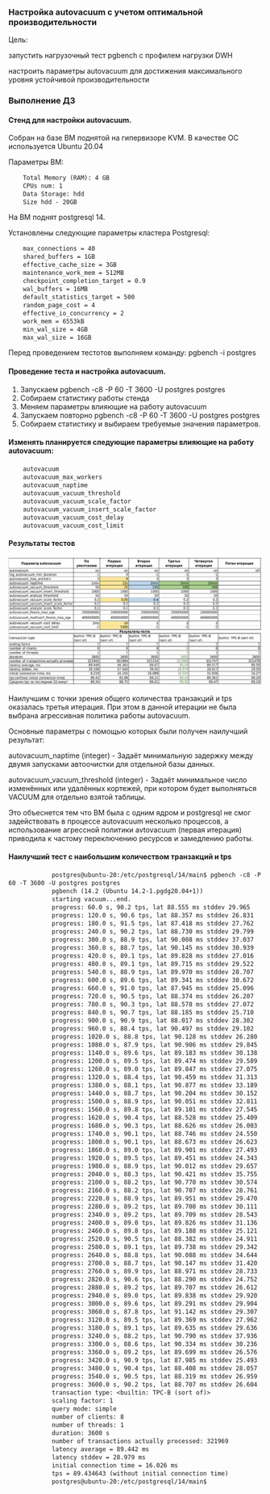 ### Настройка autovacuum с учетом оптимальной производительности

Цель:

запустить нагрузочный тест pgbench с профилем нагрузки DWH

настроить параметры autovacuum для достижения максимального уровня устойчивой производительности

### Выполнение ДЗ

#### Стенд для настройки autovacuum.

Собран на базе ВМ поднятой на гипервизоре KVM. В качестве ОС используется Ubuntu 20.04

Параметры ВМ:

        Total Memory (RAM): 4 GB
        CPUs num: 1
        Data Storage: hdd
        Size hdd - 20GB
    
На ВМ поднят postgresql 14.

Установлены следующие параметры кластера Postgresql:

        max_connections = 40
        shared_buffers = 1GB
        effective_cache_size = 3GB
        maintenance_work_mem = 512MB
        checkpoint_completion_target = 0.9
        wal_buffers = 16MB
        default_statistics_target = 500
        random_page_cost = 4
        effective_io_concurrency = 2
        work_mem = 6553kB
        min_wal_size = 4GB
        max_wal_size = 16GB

Перед проведением тестотов выполняем команду:
     pgbench -i postgres

#### Проведение теста и настройка autovacuum.

1. Запускаем pgbench -c8 -P 60 -T 3600 -U postgres postgres
2. Собираем статистику работы стенда
3. Меняем параметры влияющие на работу autovacuum 
4. Запускаем повторно pgbench -c8 -P 60 -T 3600 -U postgres postgres
5. Собираем статистику и выбираем требуемые значения параметров.

#### Изменять планируется следующие параметры влияющие на работу autovacuum:

        autovacuum
        autovacuum_max_workers
        autovacuum_naptime
        autovacuum_vacuum_threshold
        autovacuum_vacuum_scale_factor
        autovacuum_vacuum_insert_scale_factor
        autovacuum_vacuum_cost_delay
        autovacuum_vacuum_cost_limit

#### Результаты тестов

![picture](pic_autovac_01.png)

Наилучшим с точки зрения общего количества транзакций и tps оказалась третья итерация. При этом в данной итерации не была выбрана агрессивная политика работы autovacuum. 

Основные параметры с помощью которых были получен наилучший результат:

autovacuum_naptime (integer) - Задаёт минимальную задержку между двумя запусками автоочистки для отдельной базы данных. 

autovacuum_vacuum_threshold (integer) - Задаёт минимальное число изменённых или удалённых кортежей, при котором будет выполняться VACUUM для отдельно взятой таблицы. 

Это объеснется тем что ВМ была с одним ядром и postgresql не смог задействовать в процессе autovacuum несколько процессов, а использование агрессной политики avtovacuum (первая итерация) приводила к частому переключению ресурсов и замедлению работы.

#### Наилучший тест с наибольшим количеством транзакций и tps

                postgres@ubuntu-20:/etc/postgresql/14/main$ pgbench -c8 -P 60 -T 3600 -U postgres postgres
                pgbench (14.2 (Ubuntu 14.2-1.pgdg20.04+1))
                starting vacuum...end.
                progress: 60.0 s, 90.2 tps, lat 88.555 ms stddev 29.965
                progress: 120.0 s, 90.6 tps, lat 88.357 ms stddev 26.831
                progress: 180.0 s, 91.5 tps, lat 87.418 ms stddev 27.762
                progress: 240.0 s, 90.2 tps, lat 88.730 ms stddev 29.799
                progress: 300.0 s, 88.9 tps, lat 90.008 ms stddev 37.037
                progress: 360.0 s, 88.7 tps, lat 90.145 ms stddev 30.939
                progress: 420.0 s, 89.1 tps, lat 89.828 ms stddev 27.016
                progress: 480.0 s, 89.1 tps, lat 89.715 ms stddev 29.522
                progress: 540.0 s, 88.9 tps, lat 89.970 ms stddev 28.707
                progress: 600.0 s, 89.6 tps, lat 89.341 ms stddev 30.672
                progress: 660.0 s, 91.0 tps, lat 87.945 ms stddev 25.096
                progress: 720.0 s, 90.5 tps, lat 88.374 ms stddev 26.207
                progress: 780.0 s, 90.3 tps, lat 88.578 ms stddev 27.072
                progress: 840.0 s, 90.7 tps, lat 88.185 ms stddev 25.710
                progress: 900.0 s, 90.9 tps, lat 88.017 ms stddev 28.302
                progress: 960.0 s, 88.4 tps, lat 90.497 ms stddev 29.102
                progress: 1020.0 s, 88.8 tps, lat 90.128 ms stddev 26.280
                progress: 1080.0 s, 87.9 tps, lat 90.986 ms stddev 29.845
                progress: 1140.0 s, 89.6 tps, lat 89.183 ms stddev 30.138
                progress: 1200.0 s, 89.5 tps, lat 89.474 ms stddev 29.589
                progress: 1260.0 s, 89.0 tps, lat 89.847 ms stddev 27.075
                progress: 1320.0 s, 88.4 tps, lat 90.459 ms stddev 31.313
                progress: 1380.0 s, 88.1 tps, lat 90.877 ms stddev 33.189
                progress: 1440.0 s, 88.7 tps, lat 90.204 ms stddev 30.152
                progress: 1500.0 s, 88.9 tps, lat 90.051 ms stddev 32.811
                progress: 1560.0 s, 89.8 tps, lat 89.101 ms stddev 27.545
                progress: 1620.0 s, 90.4 tps, lat 88.528 ms stddev 25.409
                progress: 1680.0 s, 90.3 tps, lat 88.626 ms stddev 26.003
                progress: 1740.0 s, 90.1 tps, lat 88.746 ms stddev 24.550
                progress: 1800.0 s, 90.1 tps, lat 88.673 ms stddev 26.623
                progress: 1860.0 s, 89.0 tps, lat 89.901 ms stddev 27.493
                progress: 1920.0 s, 89.5 tps, lat 89.451 ms stddev 24.343
                progress: 1980.0 s, 88.9 tps, lat 90.012 ms stddev 29.657
                progress: 2040.0 s, 88.3 tps, lat 90.421 ms stddev 35.755
                progress: 2100.0 s, 88.2 tps, lat 90.770 ms stddev 30.574
                progress: 2160.0 s, 88.2 tps, lat 90.707 ms stddev 28.761
                progress: 2220.0 s, 88.9 tps, lat 89.951 ms stddev 29.470
                progress: 2280.0 s, 89.2 tps, lat 89.708 ms stddev 30.111
                progress: 2340.0 s, 89.2 tps, lat 89.709 ms stddev 28.543
                progress: 2400.0 s, 89.0 tps, lat 89.826 ms stddev 31.136
                progress: 2460.0 s, 89.8 tps, lat 89.188 ms stddev 25.121
                progress: 2520.0 s, 90.5 tps, lat 88.382 ms stddev 24.911
                progress: 2580.0 s, 89.1 tps, lat 89.738 ms stddev 29.342
                progress: 2640.0 s, 88.8 tps, lat 90.088 ms stddev 34.644
                progress: 2700.0 s, 88.7 tps, lat 90.147 ms stddev 31.420
                progress: 2760.0 s, 89.9 tps, lat 88.971 ms stddev 28.733
                progress: 2820.0 s, 90.6 tps, lat 88.290 ms stddev 24.752
                progress: 2880.0 s, 89.2 tps, lat 89.707 ms stddev 26.612
                progress: 2940.0 s, 89.0 tps, lat 89.838 ms stddev 29.920
                progress: 3000.0 s, 89.6 tps, lat 89.291 ms stddev 29.904
                progress: 3060.0 s, 87.8 tps, lat 91.142 ms stddev 29.307
                progress: 3120.0 s, 89.5 tps, lat 89.369 ms stddev 27.962
                progress: 3180.0 s, 89.1 tps, lat 89.635 ms stddev 29.636
                progress: 3240.0 s, 88.2 tps, lat 90.790 ms stddev 37.936
                progress: 3300.0 s, 88.6 tps, lat 90.334 ms stddev 30.236
                progress: 3360.0 s, 89.2 tps, lat 89.699 ms stddev 26.576
                progress: 3420.0 s, 90.9 tps, lat 87.985 ms stddev 25.493
                progress: 3480.0 s, 90.4 tps, lat 88.408 ms stddev 28.057
                progress: 3540.0 s, 90.5 tps, lat 88.319 ms stddev 26.959
                progress: 3600.0 s, 90.2 tps, lat 88.707 ms stddev 26.604
                transaction type: <builtin: TPC-B (sort of)>
                scaling factor: 1
                query mode: simple
                number of clients: 8
                number of threads: 1
                duration: 3600 s
                number of transactions actually processed: 321969
                latency average = 89.442 ms
                latency stddev = 28.979 ms
                initial connection time = 16.026 ms
                tps = 89.434643 (without initial connection time)
                postgres@ubuntu-20:/etc/postgresql/14/main$ 



